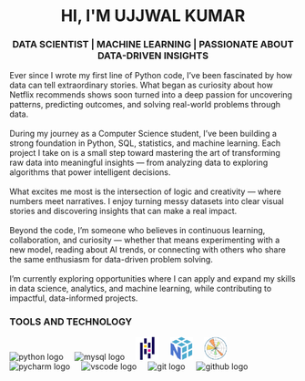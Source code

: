 <h1 align="center">HI, I'M UJJWAL KUMAR</h1>
<h3 align="center">DATA SCIENTIST | MACHINE LEARNING | PASSIONATE ABOUT DATA-DRIVEN INSIGHTS</h3>


<div align="left">
Ever since I wrote my first line of Python code, I’ve been fascinated by how data can tell extraordinary stories. What began as curiosity about how Netflix recommends shows soon turned into a deep passion for uncovering patterns, predicting outcomes, and solving real-world problems through data.<br/>
</div>
<br/>
<div align="left">
During my journey as a Computer Science student, I’ve been building a strong foundation in Python, SQL, statistics, and machine learning. Each project I take on is a small step toward mastering the art of transforming raw data into meaningful insights — from analyzing data to exploring algorithms that power intelligent decisions.
</div>
<br/>
<div align="left">
What excites me most is the intersection of logic and creativity — where numbers meet narratives. I enjoy turning messy datasets into clear visual stories and discovering insights that can make a real impact.
</div>
<br/>
<div align="left">
Beyond the code, I’m someone who believes in continuous learning, collaboration, and curiosity — whether that means experimenting with a new model, reading about AI trends, or connecting with others who share the same enthusiasm for data-driven problem solving. 
</div>
<br/>
<div align="left">
I’m currently exploring opportunities where I can apply and expand my skills in data science, analytics, and machine learning, while contributing to impactful, data-informed projects.  
</div>



<h3 align="left">TOOLS AND TECHNOLOGY</h3>
<div align="left">
  <img src="https://cdn.jsdelivr.net/gh/devicons/devicon/icons/python/python-original.svg" height="40" alt="python logo"  />
  <img width="12" />
  <img src="https://cdn.jsdelivr.net/gh/devicons/devicon/icons/mysql/mysql-original.svg" height="40" alt="mysql logo"  />
  <img width="12" />
  <img src="https://raw.githubusercontent.com/devicons/devicon/master/icons/pandas/pandas-original.svg" height="40"  alt="pandas"/>
  <img width="12" />
  <img src="https://raw.githubusercontent.com/devicons/devicon/master/icons/numpy/numpy-original.svg" height="40" alt="numpy"/>
  <img width="12" />
  <img src="https://raw.githubusercontent.com/devicons/devicon/master/icons/matplotlib/matplotlib-original.svg" height="40"  alt="matplotlib"/>
  <img width="12" />
  <img src="https://cdn.jsdelivr.net/gh/devicons/devicon/icons/pycharm/pycharm-original.svg" height="40" alt="pycharm logo"  />
  <img width="12" />
  <img src="https://cdn.jsdelivr.net/gh/devicons/devicon/icons/vscode/vscode-original.svg" height="40" alt="vscode logo"  />
  <img width="12" />
  <img src="https://cdn.jsdelivr.net/gh/devicons/devicon/icons/git/git-original.svg" height="40" alt="git logo"  />
  <img width="12" />  
  <img src="https://skillicons.dev/icons?i=github" height="40" alt="github logo"  />
  <img width="12" />
</div>
